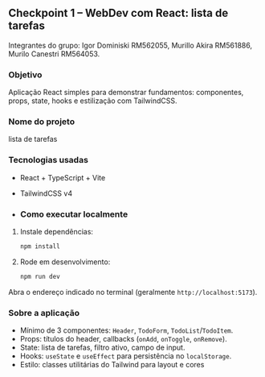 ## Checkpoint 1 – WebDev com React: lista de tarefas 
Integrantes do grupo: Igor Dominiski RM562055, Murillo Akira RM561886, Murilo Canestri RM564053.

### Objetivo
Aplicação React simples para demonstrar fundamentos: componentes, props, state, hooks e estilização com TailwindCSS.

### Nome do projeto
lista de tarefas

### Tecnologias usadas
- React + TypeScript + Vite
- TailwindCSS v4

- ### Como executar localmente
1. Instale dependências:
   ```bash
   npm install
   ```
2. Rode em desenvolvimento:
   ```bash
   npm run dev
   ```
Abra o endereço indicado no terminal (geralmente `http://localhost:5173`).

### Sobre a aplicação
- Mínimo de 3 componentes: `Header`, `TodoForm`, `TodoList`/`TodoItem`.
- Props: títulos do header, callbacks (`onAdd`, `onToggle`, `onRemove`).
- State: lista de tarefas, filtro ativo, campo de input.
- Hooks: `useState` e `useEffect` para persistência no `localStorage`.
- Estilo: classes utilitárias do Tailwind para layout e cores
